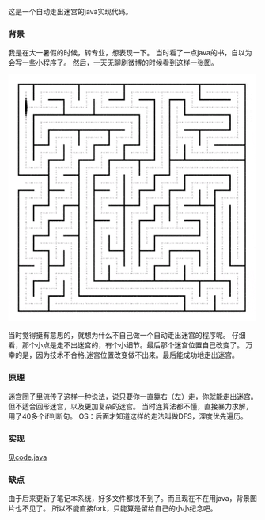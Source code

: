 这是一个自动走出迷宫的java实现代码。
### 背景
我是在大一暑假的时候，转专业，想表现一下。
当时看了一点java的书，自以为会写一些小程序了。
然后，一天无聊刷微博的时候看到这样一张图。

![go out of maze](go_out_of_maze.gif)

当时觉得挺有意思的，就想为什么不自己做一个自动走出迷宫的程序呢。
仔细看，那个小点是走不出迷宫的，有个小细节。最后那个迷宫位置自己改变了。
万幸的是，因为技术不合格,迷宫位置改变做不出来。最后能成功地走出迷宫。
### 原理
迷宫圈子里流传了这样一种说法，说只要你一直靠右（左）走，你就能走出迷宫。但不适合回形迷宫，以及更加复杂的迷宫。
当时连算法都不懂，直接暴力求解，用了40多个if判断句。
OS：后面才知道这样的走法叫做DFS，深度优先遍历。
### 实现
<a href="code.java">见code.java</a>
### 缺点
由于后来更新了笔记本系统，好多文件都找不到了。而且现在不在用java，背景图片也不见了。
所以不能直接fork，只能算是留给自己的小小纪念吧。

